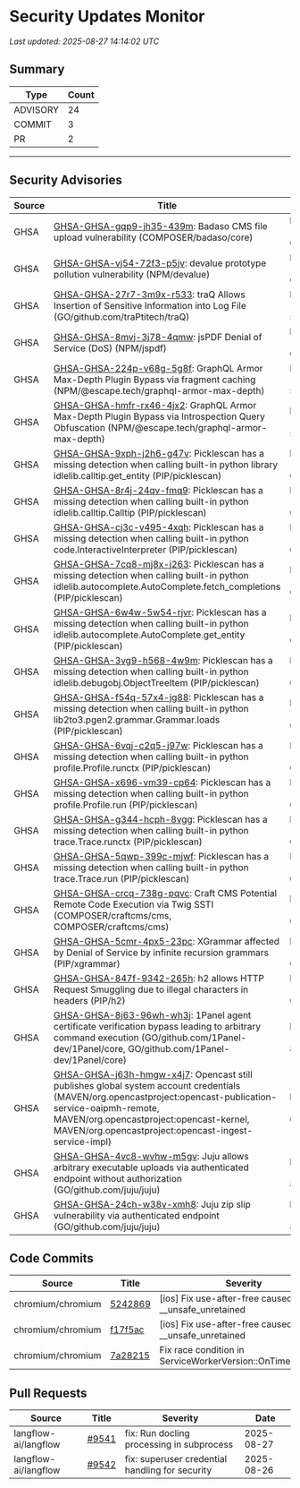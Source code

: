 # Security Updates Monitor

*Last updated: 2025-08-27 14:14:02 UTC*

## Summary
| Type | Count |
|------|-------|
| ADVISORY | 24 |
| COMMIT | 3 |
| PR | 2 |

---

## Security Advisories

| Source | Title | Severity | Date |
|--------|-------|----------|------|
| GHSA | [GHSA-GHSA-gqp9-jh35-439m](https://github.com/advisories/GHSA-gqp9-jh35-439m): Badaso CMS file upload vulnerability (COMPOSER/badaso/core) | HIGH (CVSS: 0.0) | 2025-08-26 |
| GHSA | [GHSA-GHSA-vj54-72f3-p5jv](https://github.com/advisories/GHSA-vj54-72f3-p5jv): devalue prototype pollution vulnerability (NPM/devalue) | HIGH (CVSS: 0.0) | 2025-08-26 |
| GHSA | [GHSA-GHSA-27r7-3m9x-r533](https://github.com/advisories/GHSA-27r7-3m9x-r533): traQ Allows Insertion of Sensitive Information into Log File (GO/github.com/traPtitech/traQ) | MODERATE (CVSS: 5.9) | 2025-08-26 |
| GHSA | [GHSA-GHSA-8mvj-3j78-4qmw](https://github.com/advisories/GHSA-8mvj-3j78-4qmw): jsPDF Denial of Service (DoS) (NPM/jspdf) | HIGH (CVSS: 0.0) | 2025-08-26 |
| GHSA | [GHSA-GHSA-224p-v68g-5g8f](https://github.com/advisories/GHSA-224p-v68g-5g8f): GraphQL Armor Max-Depth Plugin Bypass via fragment caching (NPM/@escape.tech/graphql-armor-max-depth) | MODERATE (CVSS: 5.3) | 2025-08-26 |
| GHSA | [GHSA-GHSA-hmfr-rx46-4jx2](https://github.com/advisories/GHSA-hmfr-rx46-4jx2): GraphQL Armor Max-Depth Plugin Bypass via Introspection Query Obfuscation (NPM/@escape.tech/graphql-armor-max-depth) | MODERATE (CVSS: 5.3) | 2025-08-26 |
| GHSA | [GHSA-GHSA-9xph-j2h6-g47v](https://github.com/advisories/GHSA-9xph-j2h6-g47v): Picklescan has a missing detection when calling built-in python library idlelib.calltip.get_entity (PIP/picklescan) | MODERATE (CVSS: 0.0) | 2025-08-26 |
| GHSA | [GHSA-GHSA-8r4j-24qv-fmq9](https://github.com/advisories/GHSA-8r4j-24qv-fmq9): Picklescan has a missing detection when calling built-in python idlelib.calltip.Calltip (PIP/picklescan) | MODERATE (CVSS: 0.0) | 2025-08-26 |
| GHSA | [GHSA-GHSA-cj3c-v495-4xqh](https://github.com/advisories/GHSA-cj3c-v495-4xqh): Picklescan has a missing detection when calling built-in python code.InteractiveInterpreter (PIP/picklescan) | MODERATE (CVSS: 0.0) | 2025-08-26 |
| GHSA | [GHSA-GHSA-7cq8-mj8x-j263](https://github.com/advisories/GHSA-7cq8-mj8x-j263): Picklescan has a missing detection when calling built-in python idlelib.autocomplete.AutoComplete.fetch_completions (PIP/picklescan) | MODERATE (CVSS: 0.0) | 2025-08-26 |
| GHSA | [GHSA-GHSA-6w4w-5w54-rjvr](https://github.com/advisories/GHSA-6w4w-5w54-rjvr): Picklescan has a missing detection when calling built-in python idlelib.autocomplete.AutoComplete.get_entity (PIP/picklescan) | MODERATE (CVSS: 0.0) | 2025-08-26 |
| GHSA | [GHSA-GHSA-3vg9-h568-4w9m](https://github.com/advisories/GHSA-3vg9-h568-4w9m): Picklescan has a missing detection when calling built-in python idlelib.debugobj.ObjectTreeItem (PIP/picklescan) | MODERATE (CVSS: 0.0) | 2025-08-26 |
| GHSA | [GHSA-GHSA-f54q-57x4-jg88](https://github.com/advisories/GHSA-f54q-57x4-jg88): Picklescan has a missing detection when calling built-in python lib2to3.pgen2.grammar.Grammar.loads (PIP/picklescan) | MODERATE (CVSS: 0.0) | 2025-08-26 |
| GHSA | [GHSA-GHSA-6vqj-c2q5-j97w](https://github.com/advisories/GHSA-6vqj-c2q5-j97w): Picklescan has a missing detection when calling built-in python profile.Profile.runctx (PIP/picklescan) | MODERATE (CVSS: 0.0) | 2025-08-26 |
| GHSA | [GHSA-GHSA-x696-vm39-cp64](https://github.com/advisories/GHSA-x696-vm39-cp64): Picklescan has a missing detection when calling built-in python profile.Profile.run (PIP/picklescan) | MODERATE (CVSS: 0.0) | 2025-08-26 |
| GHSA | [GHSA-GHSA-g344-hcph-8vgg](https://github.com/advisories/GHSA-g344-hcph-8vgg): Picklescan has a missing detection when calling built-in python trace.Trace.runctx (PIP/picklescan) | MODERATE (CVSS: 0.0) | 2025-08-26 |
| GHSA | [GHSA-GHSA-5qwp-399c-mjwf](https://github.com/advisories/GHSA-5qwp-399c-mjwf): Picklescan has a missing detection when calling built-in python trace.Trace.run (PIP/picklescan) | MODERATE (CVSS: 0.0) | 2025-08-26 |
| GHSA | [GHSA-GHSA-crcq-738g-pqvc](https://github.com/advisories/GHSA-crcq-738g-pqvc): Craft CMS Potential Remote Code Execution via Twig SSTI (COMPOSER/craftcms/cms, COMPOSER/craftcms/cms) | MODERATE (CVSS: 0.0) | 2025-08-25 |
| GHSA | [GHSA-GHSA-5cmr-4px5-23pc](https://github.com/advisories/GHSA-5cmr-4px5-23pc): XGrammar affected by Denial of Service by infinite recursion grammars (PIP/xgrammar) | HIGH (CVSS: 0.0) | 2025-08-25 |
| GHSA | [GHSA-GHSA-847f-9342-265h](https://github.com/advisories/GHSA-847f-9342-265h): h2 allows HTTP Request Smuggling due to illegal characters in headers (PIP/h2) | MODERATE (CVSS: 0.0) | 2025-08-25 |
| GHSA | [GHSA-GHSA-8j63-96wh-wh3j](https://github.com/advisories/GHSA-8j63-96wh-wh3j): 1Panel agent certificate verification bypass leading to arbitrary command execution (GO/github.com/1Panel-dev/1Panel/core, GO/github.com/1Panel-dev/1Panel/core) | HIGH (CVSS: 8.1) | 2025-08-01 |
| GHSA | [GHSA-GHSA-j63h-hmgw-x4j7](https://github.com/advisories/GHSA-j63h-hmgw-x4j7): Opencast still publishes global system account credentials  (MAVEN/org.opencastproject:opencast-publication-service-oaipmh-remote, MAVEN/org.opencastproject:opencast-kernel, MAVEN/org.opencastproject:opencast-ingest-service-impl) | MODERATE (CVSS: 6.5) | 2025-07-25 |
| GHSA | [GHSA-GHSA-4vc8-wvhw-m5gv](https://github.com/advisories/GHSA-4vc8-wvhw-m5gv): Juju allows arbitrary executable uploads via authenticated endpoint without authorization (GO/github.com/juju/juju) | HIGH (CVSS: 8.8) | 2025-07-09 |
| GHSA | [GHSA-GHSA-24ch-w38v-xmh8](https://github.com/advisories/GHSA-24ch-w38v-xmh8): Juju zip slip vulnerability via authenticated endpoint (GO/github.com/juju/juju) | HIGH (CVSS: 8.8) | 2025-07-09 |

## Code Commits

| Source | Title | Severity | Date |
|--------|-------|----------|------|
| chromium/chromium | [5242869](https://github.com/chromium/chromium/commit/524286931756a9df944a0915172d1384db01e5ca) | [ios] Fix use-after-free caused by __unsafe_unretained | 2025-08-27 |
| chromium/chromium | [f17f5ac](https://github.com/chromium/chromium/commit/f17f5ac4eb340722d5ff61e60cd6efd98fbab83b) | [ios] Fix use-after-free caused by __unsafe_unretained | 2025-08-27 |
| chromium/chromium | [7a28215](https://github.com/chromium/chromium/commit/7a2821580c0fd65387c70d432017e31881a90c51) | Fix race condition in ServiceWorkerVersion::OnTimeoutTimer | 2025-08-27 |

## Pull Requests

| Source | Title | Severity | Date |
|--------|-------|----------|------|
| langflow-ai/langflow | [#9541](https://github.com/langflow-ai/langflow/pull/9541) | fix: Run docling processing in subprocess | 2025-08-27 |
| langflow-ai/langflow | [#9542](https://github.com/langflow-ai/langflow/pull/9542) | fix: superuser credential handling for security | 2025-08-26 |

